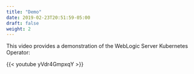 ```yaml
---
title: "Demo"
date: 2019-02-23T20:51:59-05:00
draft: false
weight: 2
---
```


This video provides a demonstration of the WebLogic Server Kubernetes Operator:

{{< youtube yVdr4GmpxqY >}}
